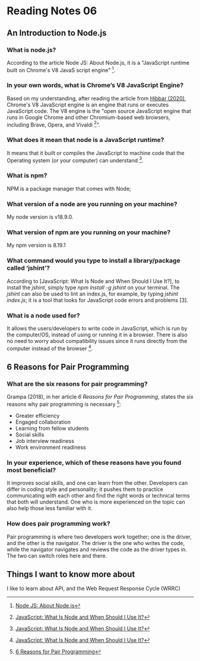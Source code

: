 # Reading Notes 06

## An Introduction to Node.js

### What is node.js?

According to the article Node JS: About Node.js, it is a "JavaScript runtime built on Chrome's V8 JavaS script engine" [^1].

### In your own words, what is Chrome’s V8 JavaScript Engine?

Based on my understanding, after reading the article from [Hibbar (2020)](https://www.sitepoint.com/an-introduction-to-node-js/), Chrome's V8 JavaScript engine is an engine that runs or executes JavaScript code. The V8 engine is the "open source JavaScript engine that runs in Google Chrome and other Chromium-based web browsers, including Brave, Opera, and Vivaldi [^2]". 

### What does it mean that node is a JavaScript runtime?

It means that it built or compiles the JavaScript to machine code that the Operating system (or your computer) can understand [^2].

### What is npm?

NPM is a package manager that comes with Node;

### What version of a node are you running on your machine?

My node version is v18.9.0.

### What version of npm are you running on your machine?

My npm version is 8.19.1

### What command would you type to install a library/package called ‘jshint’?

According to [JavaScript: What Is Node and When Should I Use It?], to install the *jshint*, simply type *npm install -g jshint* on your terminal. The *jshint* can also be used to lint an index.js, for example, by typing *jshint index.js*; it is a tool that looks for JavaScript code errors and problems [3].


### What is a node used for?

It allows the users/developers to write code in JavaScript, which is run by the computer/OS, instead of using or running it in a browser. There is also no need to worry about compatibility issues since it runs directly from the computer instead of the browser [^2].

## 6 Reasons for Pair Programming

### What are the six reasons for pair programming?

Grampa (2018), in her article *6 Reasons for Pair Programming*, states the six reasons why pair programming is necessary [^4]:

- Greater efficiency
- Engaged collaboration
- Learning from fellow students
- Social skills
- Job interview readiness
- Work environment readiness

### In your experience, which of these reasons have you found most beneficial?

It improves social skills, and one can learn from the other. Developers can differ in coding style and personality; it pushes them to practice communicating with each other and find the right words or technical terms that both will understand. One who is more experienced on the topic can also help those less familiar with it.

### How does pair programming work?

Pair programming is where two developers work together; one is the driver, and the other is the navigator. The driver is the one who writes the code, while the navigator navigates and reviews the code as the driver types in. The two can switch roles here and there.

## Things I want to know more about

I like to learn about API, and the Web Request Response Cycle (WRRC)


[^1]: [Node JS: About Node.js](https://nodejs.org/en/about/)
[^2]: [JavaScript: What Is Node and When Should I Use It?](https://www.sitepoint.com/an-introduction-to-node-js/)
[^3]: [JSHint, A Static Code Analysis Tool for JavaScript](https://jshint.com/about/)
[^4]: [6 Reasons for Pair Programming](https://www.codefellows.org/blog/6-reasons-for-pair-programming/)

